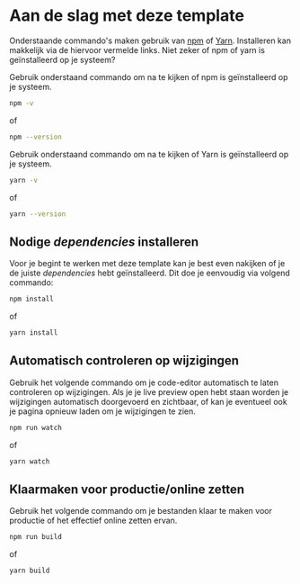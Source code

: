 # Aan de slag met deze template

Onderstaande commando's maken gebruik van [npm](https://docs.npmjs.com/about-npm) of [Yarn](https://classic.yarnpkg.com/en/docs/install).
Installeren kan makkelijk via de hiervoor vermelde links. Niet zeker of npm of yarn is geïnstalleerd op je systeem?

Gebruik onderstaand commando om na te kijken of npm is geïnstalleerd op je systeem.
```bash
npm -v
```
of
```bash
npm --version
```


Gebruik onderstaand commando om na te kijken of Yarn is geïnstalleerd op je systeem.
```bash
yarn -v
```
of
```bash
yarn --version
```

## Nodige *dependencies* installeren

Voor je begint te werken met deze template kan je best even nakijken of je de juiste *dependencies* hebt geïnstalleerd. Dit doe je eenvoudig via volgend commando:
```bash
npm install
```
of
```bash
yarn install
```

## Automatisch controleren op wijzigingen

Gebruik het volgende commando om je code-editor automatisch te laten controleren op wijzigingen.
Als je je live preview open hebt staan worden je wijzigingen automatisch doorgevoerd en zichtbaar, of kan je eventueel ook je pagina opnieuw laden om je wijzigingen te zien.
```bash
npm run watch
```
of
```bash
yarn watch
```

## Klaarmaken voor productie/online zetten

Gebruik het volgende commando om je bestanden klaar te maken voor productie of het effectief online zetten ervan.
```bash
npm run build
```
of
```bash
yarn build
```
